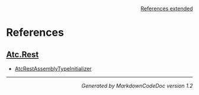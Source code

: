 <div style='text-align: right'>

[References extended](IndexExtended.md)

</div>


# References

## [Atc.Rest](Atc.Rest.md)

- [AtcRestAssemblyTypeInitializer](Atc.Rest.md#atcrestassemblytypeinitializer)

<hr /><div style='text-align: right'><i>Generated by MarkdownCodeDoc version 1.2</i></div>

